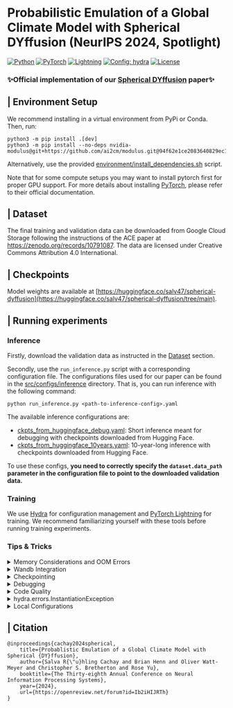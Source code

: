 # Probabilistic Emulation of a Global Climate Model with Spherical DYffusion (NeurIPS 2024, Spotlight)

<a href="https://pytorch.org/get-started/locally/"><img alt="Python" src="https://img.shields.io/badge/-Python 3.9+-blue?style=for-the-badge&logo=python&logoColor=white"></a>
<a href="https://pytorch.org/get-started/locally/"><img alt="PyTorch" src="https://img.shields.io/badge/-PyTorch -ee4c2c?style=for-the-badge&logo=pytorch&logoColor=white"></a>
<a href="https://pytorchlightning.ai/"><img alt="Lightning" src="https://img.shields.io/badge/-Lightning-792ee5?style=for-the-badge&logo=pytorchlightning&logoColor=white"></a>
<a href="https://hydra.cc/"><img alt="Config: hydra" src="https://img.shields.io/badge/config-hydra-89b8cd?style=for-the-badge&labelColor=gray"></a>
<a href="https://github.com/Rose-STL-Lab/dyffusion/blob/main/LICENSE"><img alt="License" src="https://img.shields.io/github/license/huggingface/datasets.svg?color=blue"></a>

<h3> ✨Official implementation of our <a href="https://openreview.net/forum?id=Ib2iHIJRTh">Spherical DYffusion</a> paper✨ </h3>

[//]: # ([![Watch the video]&#40;https://img.youtube.com/vi/Hac_xGsJ1qY/hqdefault.jpg&#41;]&#40;https://youtu.be/Hac_xGsJ1qY&#41;)

## | Environment Setup

We recommend installing in a virtual environment from PyPi or Conda. Then, run:

    python3 -m pip install .[dev]
    python3 -m pip install --no-deps nvidia-modulus@git+https://github.com/ai2cm/modulus.git@94f62e1ce2083640829ec12d80b00619c40a47f8

Alternatively, use the provided [environment/install_dependencies.sh](environment/install_dependencies.sh) script.

Note that for some compute setups you may want to install pytorch first for proper GPU support.
For more details about installing [PyTorch](https://pytorch.org/get-started/locally/), please refer to their official documentation.


## | Dataset

The final
training and validation data can be downloaded from Google Cloud Storage following the instructions
of the ACE paper at https://zenodo.org/records/10791087. The data are licensed under Creative
Commons Attribution 4.0 International.

## | Checkpoints

Model weights are available at [https://huggingface.co/salv47/spherical-dyffusion](https://huggingface.co/salv47/spherical-dyffusion/tree/main).

## | Running experiments

### Inference

Firstly, download the validation data as instructed in the [Dataset](#dataset) section.

Secondly, use the `run_inference.py` script with a corresponding configuration file.
The configurations files used for our paper can be found in the [src/configs/inference](src/configs/inference) directory.
That is, you can run inference with the following command:

    python run_inference.py <path-to-inference-config>.yaml

The available inference configurations are:
- [ckpts_from_huggingface_debug.yaml](src/configs/inference/ckpts_from_huggingface_debug.yaml): Short inference meant for debugging with checkpoints downloaded from Hugging Face.
- [ckpts_from_huggingface_10years.yaml](src/configs/inference/ckpts_from_huggingface_10years.yaml): 10-year-long inference with checkpoints downloaded from Hugging Face.

To use these configs, **you need to correctly specify the `dataset.data_path` parameter in the configuration file to point to the downloaded validation data.**
### Training

We use [Hydra](https://hydra.cc/) for configuration management and [PyTorch Lightning](https://www.pytorchlightning.ai/) for training.
We recommend familiarizing yourself with these tools before running training experiments.


### Tips & Tricks

<details>
    <summary>Memory Considerations and OOM Errors</summary>

To control memory usage and avoid OOM errors, you can adjust the training batch size and evaluation batch size:

**For training**, you can adjust the `datamodule.batch_size_per_gpu` parameter. 
Note that this will automatically adjust `trainer.accumulate_grad_batches` to keep the effective batch size (set by `datamodule.batch_size`) constant (so it need to be divisible by `datamodule.batch_size_per_gpu`).

**For evaluation** or OOMs during validation, you can adjust the `datamodule.eval_batch_size` parameter. 
Note that the effective validation-time batch size is `datamodule.eval_batch_size * module.num_predictions`. Be mindful of that when choosing `eval_batch_size`. You can control how many ensemble members to run in memory 
at once with `module.num_predictions_in_memory`.

Besides those main knobs, you may turn on mixed precision training with `trainer.precision=16` to reduce memory usage and
may also adjust the `datamodule.num_workers` parameter to control the number of data loading processes.
</details>

<details>
    <summary>Wandb Integration</summary>

We use [Weights & Biases](https://wandb.ai/) for logging and checkpointing.
Please set your wandb username/entity with one of the following options:
- Edit the [src/configs/local/default.yaml](src/configs/local/default.yaml) file (recommended, local for you only).
- Edit the [src/configs/logger/wandb.yaml](src/configs/logger/wandb.yaml) file.
- as a command line argument (e.g. `python run.py logger.wandb.entity=my_username`).
</details>

<details>
    <summary>Checkpointing</summary>

By default, checkpoints are saved locally in the `<work_dir>/checkpoints` directory in the root of the repository, 
which you can control with the `work_dir=<path>` argument.

When using the wandb logger (default), checkpoints may be saved to wandb (`logger.wandb.save_to_wandb`) or S3 storage (`logger.wandb.save_to_s3_bucket`).
Set these to `False` to disable saving them to wandb or S3.
If disabling both (only save checkpoints locally), make sure to set `logger.wandb.save_best_ckpt=False logger.wandb.save_last_ckpt=False`.
You can set these preferences in your [local config](src/configs/local/default.yaml) file
(see [src/configs/local/example_local_config.yaml](src/configs/local/example_local_config.yaml) for an example).
</details>

<details>
    <summary>Debugging</summary>

For minimal data and model size, you can use the following:

    python run.py ++model.debug_mode=True ++datamodule.debug_mode=True

Note that the model and datamodule need to support to appropriately handle the debug mode.
</details>

<details>
    <summary>Code Quality</summary>

Code quality is automatically checked when pushing to the repository.
However, it is recommended that you also run the checks locally with `make quality`.

To automatically fix some issues (as much as possible), run:

    make style
</details>

<details>
    <summary>hydra.errors.InstantiationException</summary>

The ``hydra.errors.InstantiationException`` itself is not very informative, 
so you need to look at the preceding exception(s) (i.e. scroll up) to see what went wrong.
</details>

<details>
    <summary>Local Configurations</summary>

You can use a local config file that, defines the local data dir, working dir etc., by putting a ``default.yaml`` config 
in the [src/configs/local/](src/configs/local) subdirectory. Hydra searches for & uses by default the file configs/local/default.yaml, if it exists.
You may take inspiration from the [example_local_config.yaml](src/configs/local/example_local_config.yaml) file.
</details>

## | Citation

    @inproceedings{cachay2024spherical,
        title={Probablistic Emulation of a Global Climate Model with Spherical {DY}ffusion},
        author={Salva R{\"u}hling Cachay and Brian Henn and Oliver Watt-Meyer and Christopher S. Bretherton and Rose Yu},
        booktitle={The Thirty-eighth Annual Conference on Neural Information Processing Systems},
        year={2024},
        url={https://openreview.net/forum?id=Ib2iHIJRTh}
    }
